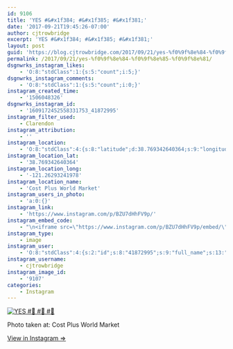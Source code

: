 ```yaml
---
id: 9106
title: 'YES #&#x1f384; #&#x1f385; #&#x1f381;'
date: '2017-09-21T19:45:26-07:00'
author: cjtrowbridge
excerpt: 'YES #&#x1f384; #&#x1f385; #&#x1f381;'
layout: post
guid: 'https://blog.cjtrowbridge.com/2017/09/21/yes-%f0%9f%8e%84-%f0%9f%8e%85-%f0%9f%8e%81/'
permalink: /2017/09/21/yes-%f0%9f%8e%84-%f0%9f%8e%85-%f0%9f%8e%81/
dsgnwrks_instagram_likes:
    - 'O:8:"stdClass":1:{s:5:"count";i:5;}'
dsgnwrks_instagram_comments:
    - 'O:8:"stdClass":1:{s:5:"count";i:0;}'
instagram_created_time:
    - '1506048326'
dsgnwrks_instagram_id:
    - '1609172452558331753_41872995'
instagram_filter_used:
    - Clarendon
instagram_attribution:
    - ''
instagram_location:
    - 'O:8:"stdClass":4:{s:8:"latitude";d:38.769342640364;s:9:"longitude";d:-121.26293241978;s:4:"name";s:22:"Cost Plus World Market";s:2:"id";i:7164118;}'
instagram_location_lat:
    - '38.769342640364'
instagram_location_long:
    - '-121.26293241978'
instagram_location_name:
    - 'Cost Plus World Market'
instagram_users_in_photo:
    - 'a:0:{}'
instagram_link:
    - 'https://www.instagram.com/p/BZU7dHhFV9p/'
instagram_embed_code:
    - "\n<iframe src=\"https://www.instagram.com/p/BZU7dHhFV9p/embed/\" width=\"612\" height=\"710\" frameborder=\"0\" scrolling=\"no\" allowtransparency=\"true\" class=\"insta-image-embed\"></iframe>\n"
instagram_type:
    - image
instagram_user:
    - 'O:8:"stdClass":4:{s:2:"id";s:8:"41872995";s:9:"full_name";s:13:"CJ Trowbridge";s:15:"profile_picture";s:96:"https://scontent.cdninstagram.com/t51.2885-19/s150x150/13724650_1188772791164794_142557231_a.jpg";s:8:"username";s:12:"cjtrowbridge";}'
instagram_username:
    - cjtrowbridge
instagram_image_id:
    - '9107'
categories:
    - Instagram
---
```


[![YES #🎄 #🎅 #🎁](https://blog.cjtrowbridge.com/wp-content/uploads/2017/09/1506048326-1-1.jpg)](https://www.instagram.com/p/BZU7dHhFV9p/)

Photo taken at: Cost Plus World Market

[View in Instagram ⇒](https://www.instagram.com/p/BZU7dHhFV9p/)